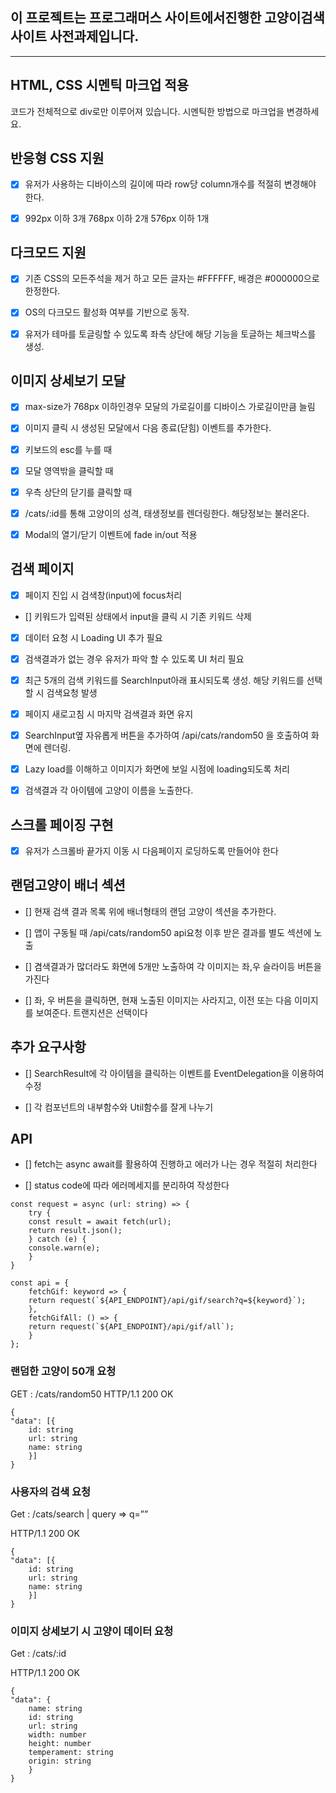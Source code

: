 ## 이 프로젝트는 프로그래머스 사이트에서진행한 고양이검색사이트 사전과제입니다.

---

## HTML, CSS 시멘틱 마크업 적용

코드가 전체적으로 div로만 이루어져 있습니다. 시멘틱한 방법으로 마크업을 변경하세요.

## 반응형 CSS 지원

- [x] 유저가 사용하는 디바이스의 길이에 따라 row당 column개수를 적절히 변경해야 한다.

- [x] 992px 이하 3개 768px 이하 2개 576px 이하 1개

## 다크모드 지원

- [x] 기존 CSS의 모든주석을 제거 하고 모든 글자는 #FFFFFF, 배경은 #000000으로 한정한다.

- [x] OS의 다크모드 활성화 여부를 기반으로 동작.

- [x] 유저가 테마를 토글링할 수 있도록 좌측 상단에 해당 기능을 토글하는 체크박스를 생성.

## 이미지 상세보기 모달

- [x] max-size가 768px 이하인경우 모달의 가로길이를 디바이스 가로길이만큼 늘림

- [x] 이미지 클릭 시 생성된 모달에서 다음 종료(닫힘) 이벤트를 추가한다.

- [x] 키보드의 esc를 누를 때

- [x] 모달 영역밖을 클릭할 때

- [x] 우측 상단의 닫기를 클릭할 때

- [x] /cats/:id를 통해 고양이의 성격, 태생정보를 렌더링한다. 해당정보는 불러온다.

- [x] Modal의 열기/닫기 이벤트에 fade in/out 적용

## 검색 페이지

- [x] 페이지 진입 시 검색창(input)에 focus처리

- [] 키워드가 입력된 상태에서 input을 클릭 시 기존 키워드 삭제

- [x] 데이터 요청 시 Loading UI 추가 필요

- [x] 검색결과가 없는 경우 유저가 파악 할 수 있도록 UI 처리 필요

- [x] 최근 5개의 검색 키워드를 SearchInput아래 표시되도록 생성. 해당 키워드를 선택할 시 검색요청 발생

- [x] 페이지 새로고침 시 마지막 검색결과 화면 유지

- [x] SearchInput옆 자유롭게 버튼을 추가하여 /api/cats/random50 을 호출하여 화면에 렌더링.

- [x] Lazy load를 이해하고 이미지가 화면에 보일 시점에 loading되도록 처리

- [x] 검색결과 각 아이템에 고양이 이름을 노출한다.

## 스크롤 페이징 구현

- [x] 유저가 스크롤바 끝가지 이동 시 다음페이지 로딩하도록 만들어야 한다

## 랜덤고양이 배너 섹션

- [] 현재 검색 결과 목록 위에 배너형태의 랜덤 고양이 섹션을 추가한다.

- [] 앱이 구동될 때 /api/cats/random50 api요청 이후 받은 결과를 별도 섹션에 노출

- [] 겸색결과가 많더라도 화면에 5개만 노출하여 각 이미지는 좌,우 슬라이등 버튼을 가진다

- [] 좌, 우 버튼을 클릭하면, 현재 노출된 이미지는 사라지고, 이전 또는 다음 이미지를 보여준다. 트랜지션은 선택이다

## 추가 요구사항

- [] SearchResult에 각 아이템을 클릭하는 이벤트를 EventDelegation을 이용하여 수정

- [] 각 컴포넌트의 내부함수와 Util함수를 잘게 나누기

## API

- [] fetch는 async await를 활용하여 진행하고 에러가 나는 경우 적절히 처리한다

- [] status code에 따라 에러메세지를 분리하여 작성한다

```
const request = async (url: string) => {
    try {
    const result = await fetch(url);
    return result.json();
    } catch (e) {
    console.warn(e);
    }
}

const api = {
    fetchGif: keyword => {
    return request(`${API_ENDPOINT}/api/gif/search?q=${keyword}`);
    },
    fetchGifAll: () => {
    return request(`${API_ENDPOINT}/api/gif/all`);
    }
};
```

### 랜덤한 고양이 50개 요청

GET : /cats/random50
HTTP/1.1 200 OK

```
{
"data": [{
    id: string
    url: string
    name: string
    }]
}
```

### 사용자의 검색 요청

Get : /cats/search | query ⇒ q=””

HTTP/1.1 200 OK

```
{
"data": [{
    id: string
    url: string
    name: string
    }]
}
```

### 이미지 상세보기 시 고양이 데이터 요청

Get : /cats/:id

HTTP/1.1 200 OK

```
{
"data": {
    name: string
    id: string
    url: string
    width: number
    height: number
    temperament: string
    origin: string
    }
}
```

